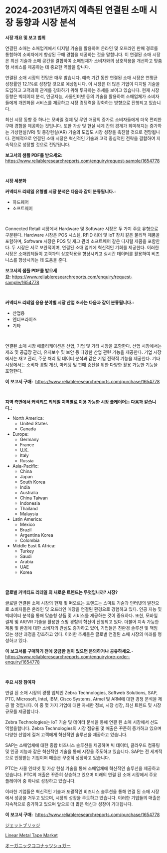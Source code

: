 <p><h1>2024-2031년까지 예측된 연결된 소매 시장 동향과 시장 분석</h1></p><p><strong>시장 개요 및 보고 범위</strong></p>
<p><p>연결된 소매는 소매업계에서 디지털 기술을 활용하여 온라인 및 오프라인 판매 경로를 통합하여 소비자에게 향상된 구매 경험을 제공하는 것을 말합니다. 이 연결된 소매 시장은 최신 기술과 소매 공간을 결합하여 소매업체가 소비자와의 상호작용을 개선하고 맞춤형 서비스를 제공하는 데 중요한 역할을 합니다.</p><p>연결된 소매 시장의 전망은 매우 밝습니다. 예측 기간 동안 연결된 소매 시장은 연평균 성장률인 12.1%로 성장할 것으로 예상됩니다. 이 시장은 더 많은 기업이 디지털 기술을 도입하고 고객과의 관계를 강화하기 위해 투자하는 추세를 보이고 있습니다. 현재 시장 동향은 빅데이터 분석, 인공지능, 사물인터넷 등의 기술을 활용하여 소매업체가 소비자들에게 개인화된 서비스를 제공하고 시장 경쟁력을 강화하는 방향으로 진행되고 있습니다.</p><p>최신 시장 동향 중 하나는 모바일 결제 및 무인 매장의 증가로 소비자들에게 더욱 편리한 구매 경험을 제공하는 것입니다. 또한 가상 및 현실 세계 간의 경계가 희미해지는 증가하는 가상현실(VR) 및 증강현실(AR) 기술의 도입도 시장 성장을 촉진할 것으로 전망됩니다. 전체적으로 연결된 소매 시장은 혁신적인 기술과 고객 중심적인 전략을 결합하여 지속적으로 성장할 것으로 전망됩니다.</p></p>
<p><strong>보고서의 샘플 PDF를 받으세요:</strong> <a href="https://www.reliableresearchreports.com/enquiry/request-sample/1654778">https://www.reliableresearchreports.com/enquiry/request-sample/1654778</a></p>
<p>&nbsp;</p>
<p><strong>시장 세분화</strong></p>
<p><strong>커넥티드 리테일 유형별 시장 분석은 다음과 같이 분류됩니다.:</strong></p>
<p><ul><li>하드웨어</li><li>소프트웨어</li></ul></p>
<p>&nbsp;</p>
<p><p>Connected Retail 시장에서 Hardware 및 Software 시장은 두 가지 주요 유형으로 구분된다. Hardware 시장은 POS 시스템, RFID 리더 및 IoT 장치 같은 물리적 제품을 포함하며, Software 시장은 POS 및 재고 관리 소프트웨어 같은 디지털 제품을 포함한다. 두 시장은 서로 보완적이며, 연결된 소매 업계에 혁신적인 기회를 제공한다. 이러한 시장은 소매업체들이 고객과의 상호작용을 향상시키고 실시간 데이터를 활용하여 비즈니스를 향상시키는 데 도움을 준다.</p></p>
<p><strong>보고서의 샘플 PDF를 받으세요:</strong>&nbsp;<a href="https://www.reliableresearchreports.com/enquiry/request-sample/1654778">https://www.reliableresearchreports.com/enquiry/request-sample/1654778</a></p>
<p>&nbsp;</p>
<p><strong> 커넥티드 리테일 응용 분야별 시장 산업 조사는 다음과 같이 분류됩니다.:</strong></p>
<p><ul><li>산업용</li><li>엔터프라이즈</li><li>기타</li></ul></p>
<p>&nbsp;</p>
<p><p>연결된 소매 시장 애플리케이션은 산업, 기업 및 기타 시장을 포함한다. 산업 시장에서는 제조 및 공급망 관리, 유지보수 및 보안 등 다양한 산업 관련 기능을 제공한다. 기업 시장에서는 재고 관리, 주문 처리 및 데이터 분석과 같은 기업 전략적 기능을 제공한다. 기타 시장에서는 소비자 경험 개선, 마케팅 및 판매 증진을 위한 다양한 활용 가능한 기능을 포함한다.</p></p>
<p><strong>이 보고서 구매:</strong>&nbsp; <a href="https://www.reliableresearchreports.com/purchase/1654778">https://www.reliableresearchreports.com/purchase/1654778</a></p>
<p>&nbsp;</p>
<p><strong>지역 측면에서 커넥티드 리테일 지역별로 이용 가능한 시장 플레이어는 다음과 같습니다.:</strong></p>
<p><ul>
    <li>
        North America:
        <ul>
            <li>United States</li>
            <li>Canada</li>
        </ul>
    </li>
    <li>
        Europe:
        <ul>
            <li>Germany</li>
            <li>France</li>
            <li>U.K.</li>
            <li>Italy</li>
            <li>Russia</li>
        </ul>
    </li>
    <li>
        Asia-Pacific:
        <ul>
            <li>China</li>
            <li>Japan</li>
            <li>South Korea</li>
            <li>India</li>
            <li>Australia</li>
            <li>China Taiwan</li>
            <li>Indonesia</li>
            <li>Thailand</li>
            <li>Malaysia</li>
        </ul>
    </li>
    <li>
        Latin America:
        <ul>
            <li>Mexico</li>
            <li>Brazil</li>
            <li>Argentina Korea</li>
            <li>Colombia</li>
        </ul>
    </li>
    <li>
        Middle East & Africa:
        <ul>
            <li>Turkey</li>
            <li>Saudi</li>
            <li>Arabia</li>
            <li>UAE</li>
            <li>Korea</li>
        </ul>
    </li>
    </ul></p>
<p>&nbsp;</p>
<p><strong>글로벌 커넥티드 리테일 의 새로운 트렌드는 무엇입니까? 시장?</strong></p>
<p><p>글로벌 연결된 소매 시장의 현재 및 떠오르는 트렌드는 스마트 기술과 인터넷의 발전으로 소비자들은 온라인 및 오프라인 매장을 연결된 환경으로 경험하고 있다. 인공 지능 및 빅데이터 분석을 통해 맞춤형 상품 및 서비스를 제공하는 것이 중요하다. 또한, 모바일 결제 및 AR/VR 기술을 활용한 쇼핑 경험의 혁신이 진행되고 있다. 더불어 지속 가능한 제품 및 환경에 대한 소비자의 관심도 증가하고 있어, 기업들은 친환경 솔루션 및 책임 있는 생산 과정을 강조하고 있다. 이러한 추세들은 글로벌 연결된 소매 시장의 미래를 형성하고 있다.</p></p>
<p><strong>이 보고서를 구매하기 전에 궁금한 점이 있으면 문의하거나 공유하세요.</strong>- <a href="https://www.reliableresearchreports.com/enquiry/pre-order-enquiry/1654778">https://www.reliableresearchreports.com/enquiry/pre-order-enquiry/1654778</a></p>
<p>&nbsp;</p>
<p><strong>주요 시장 참여자</strong></p>
<p><p>연결 된 소매 시장의 경쟁 업체인 Zebra Technologies, Softweb Solutions, SAP, PTC, Microsoft, Intel, IBM, Cisco Systems, Atmel 및 ARM에 대한 경쟁 분석을 제공 할 것입니다. 이 중 몇 가지 기업에 대한 자세한 정보, 시장 성장, 최신 트렌드 및 시장 규모를 제공합니다.</p><p>Zebra Technologies는 IoT 기술 및 데이터 분석을 통해 연결 된 소매 시장에서 선도 역할을합니다. Zebra Technologies의 시장 점유율 및 매출은 꾸준히 증가하고 있으며 다양한 산업에 걸쳐 고객에게 혁신적인 솔루션을 제공하고 있습니다.</p><p>SAP는 소매업체에 대한 종합 비즈니스 솔루션을 제공하며 빅 데이터, 클라우드 컴퓨팅 및 인공 지능과 같은 혁신적인 기술을 통해 시장을 주도하고 있습니다. SAP는 전 세계적으로 인정받는 기업이며 매출은 꾸준히 성장하고 있습니다.</p><p>PTC는 사물 인터넷 및 가상 현실 기술을 통해 소매업체에 혁신적인 솔루션을 제공하고 있습니다. PTC의 매출은 꾸준히 상승하고 있으며 미래의 연결 된 소매 시장에서 주요 플레이어 중 하나로 성장하고 있습니다.</p><p>이러한 기업들은 혁신적인 기술과 포괄적인 비즈니스 솔루션을 통해 연결 된 소매 시장에서 성공을 거두고 있으며, 시장의 성장을 주도하고 있습니다. 이러한 기업들의 매출은 지속적으로 증가하고 있으며 앞으로 더 많은 혁신과 성장이 기대됩니다.</p></p>
<p><strong>이 보고서 구매:</strong>&nbsp;&nbsp;<a href="https://www.reliableresearchreports.com/purchase/1654778">https://www.reliableresearchreports.com/purchase/1654778</a></p>
<p><p><a href="https://medium.com/@victor.sharp87978/%E3%82%B8%E3%82%A7%E3%83%83%E3%83%88%E3%83%96%E3%83%AA%E3%83%83%E3%82%B8%E5%B8%82%E5%A0%B4%E3%81%AE%E8%A6%8F%E6%A8%A1-cagr-%E3%83%88%E3%83%AC%E3%83%B3%E3%83%89-2024-2030-65ef05796f3d">ジェットブリッジ</a></p><p><a href="https://github.com/Sinjinluong3e0awx2m195k76/Market-Research-Report-List-1/blob/main/linear-metal-tape-market.md">Linear Metal Tape Market</a></p><p><a href="https://medium.com/@alliegrater55/%E3%82%AA%E3%83%BC%E3%82%AC%E3%83%8B%E3%83%83%E3%82%AF%E3%82%B3%E3%82%B3%E3%83%8A%E3%83%83%E3%83%84%E3%82%B7%E3%83%A5%E3%82%AC%E3%83%BC%E3%83%9E%E3%83%BC%E3%82%B1%E3%83%83%E3%83%88-%E7%A8%AE%E9%A1%9E-%E7%94%A8%E9%80%94-%E5%9C%B0%E7%90%86%E3%81%AB%E3%82%88%E3%82%8B%E5%8C%85%E6%8B%AC%E7%9A%84%E3%81%AA%E8%A9%95%E4%BE%A1-7f65b4b45799">オーガニックココナッツシュガー</a></p></p>
